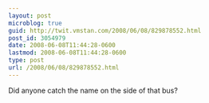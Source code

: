 ```yaml
---
layout: post
microblog: true
guid: http://twit.vmstan.com/2008/06/08/829878552.html
post_id: 3054979
date: 2008-06-08T11:44:28-0600
lastmod: 2008-06-08T11:44:28-0600
type: post
url: /2008/06/08/829878552.html
---
```

Did anyone catch the name on the side of that bus?
